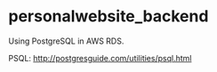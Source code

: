 # personalwebsite_backend

Using PostgreSQL in AWS RDS.

PSQL: http://postgresguide.com/utilities/psql.html
